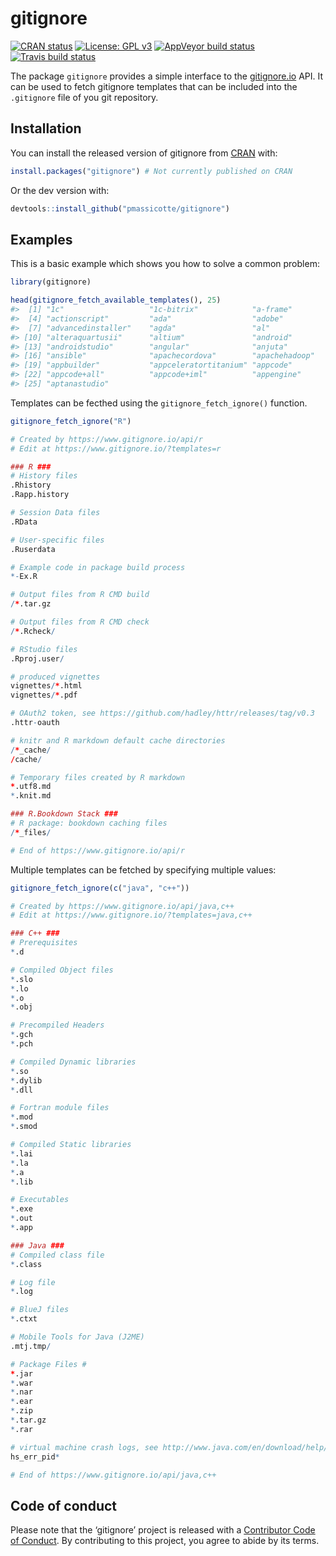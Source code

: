 
<!-- README.md is generated from README.Rmd. Please edit that file -->

# gitignore

<!-- badges: start -->

[![CRAN
status](https://www.r-pkg.org/badges/version/gitignore)](https://cran.r-project.org/package=gitignore)
[![License: GPL
v3](https://img.shields.io/badge/License-GPLv3-blue.svg)](https://www.gnu.org/licenses/gpl-3.0)
[![AppVeyor build
status](https://ci.appveyor.com/api/projects/status/github/PMassicotte/gitignore?branch=master&svg=true)](https://ci.appveyor.com/project/PMassicotte/gitignore)
[![Travis build
status](https://travis-ci.org/PMassicotte/gitignore.svg?branch=master)](https://travis-ci.org/PMassicotte/gitignore)
<!-- badges: end -->

The package `gitignore` provides a simple interface to the
[gitignore.io](https://gitignore.io/) API. It can be used to fetch
gitignore templates that can be included into the `.gitignore` file of
you git repository.

## Installation

You can install the released version of gitignore from
[CRAN](https://CRAN.R-project.org) with:

``` r
install.packages("gitignore") # Not currently published on CRAN
```

Or the dev version with:

``` r
devtools::install_github("pmassicotte/gitignore")
```

## Examples

This is a basic example which shows you how to solve a common problem:

``` r
library(gitignore)

head(gitignore_fetch_available_templates(), 25)
#>  [1] "1c"                   "1c-bitrix"            "a-frame"             
#>  [4] "actionscript"         "ada"                  "adobe"               
#>  [7] "advancedinstaller"    "agda"                 "al"                  
#> [10] "alteraquartusii"      "altium"               "android"             
#> [13] "androidstudio"        "angular"              "anjuta"              
#> [16] "ansible"              "apachecordova"        "apachehadoop"        
#> [19] "appbuilder"           "appceleratortitanium" "appcode"             
#> [22] "appcode+all"          "appcode+iml"          "appengine"           
#> [25] "aptanastudio"
```

Templates can be fecthed using the `gitignore_fetch_ignore()` function.

``` r
gitignore_fetch_ignore("R")

# Created by https://www.gitignore.io/api/r
# Edit at https://www.gitignore.io/?templates=r

### R ###
# History files
.Rhistory
.Rapp.history

# Session Data files
.RData

# User-specific files
.Ruserdata

# Example code in package build process
*-Ex.R

# Output files from R CMD build
/*.tar.gz

# Output files from R CMD check
/*.Rcheck/

# RStudio files
.Rproj.user/

# produced vignettes
vignettes/*.html
vignettes/*.pdf

# OAuth2 token, see https://github.com/hadley/httr/releases/tag/v0.3
.httr-oauth

# knitr and R markdown default cache directories
/*_cache/
/cache/

# Temporary files created by R markdown
*.utf8.md
*.knit.md

### R.Bookdown Stack ###
# R package: bookdown caching files
/*_files/

# End of https://www.gitignore.io/api/r
```

Multiple templates can be fetched by specifying multiple values:

``` r
gitignore_fetch_ignore(c("java", "c++"))

# Created by https://www.gitignore.io/api/java,c++
# Edit at https://www.gitignore.io/?templates=java,c++

### C++ ###
# Prerequisites
*.d

# Compiled Object files
*.slo
*.lo
*.o
*.obj

# Precompiled Headers
*.gch
*.pch

# Compiled Dynamic libraries
*.so
*.dylib
*.dll

# Fortran module files
*.mod
*.smod

# Compiled Static libraries
*.lai
*.la
*.a
*.lib

# Executables
*.exe
*.out
*.app

### Java ###
# Compiled class file
*.class

# Log file
*.log

# BlueJ files
*.ctxt

# Mobile Tools for Java (J2ME)
.mtj.tmp/

# Package Files #
*.jar
*.war
*.nar
*.ear
*.zip
*.tar.gz
*.rar

# virtual machine crash logs, see http://www.java.com/en/download/help/error_hotspot.xml
hs_err_pid*

# End of https://www.gitignore.io/api/java,c++
```

## Code of conduct

Please note that the ‘gitignore’ project is released with a [Contributor
Code of Conduct](CODE_OF_CONDUCT.md). By contributing to this project,
you agree to abide by its terms.

